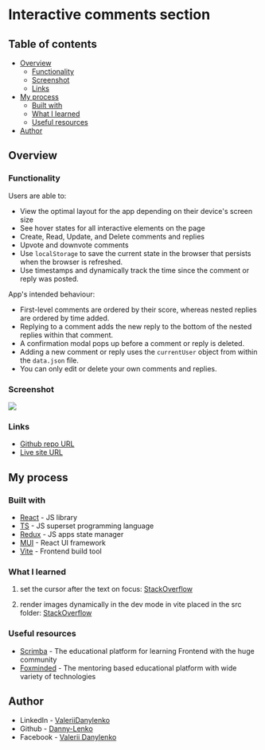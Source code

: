 # Interactive comments section

## Table of contents

- [Overview](#overview)
  - [Functionality](#functionality)
  - [Screenshot](#screenshot)
  - [Links](#links)
- [My process](#my-process)
  - [Built with](#built-with)
  - [What I learned](#what-i-learned)
  - [Useful resources](#useful-resources)
- [Author](#author)

## Overview

### Functionality

Users are able to:

- View the optimal layout for the app depending on their device's screen size
- See hover states for all interactive elements on the page
- Create, Read, Update, and Delete comments and replies
- Upvote and downvote comments
- Use `localStorage` to save the current state in the browser that persists when the browser is refreshed.
- Use timestamps and dynamically track the time since the comment or reply was posted.

App's intended behaviour:

- First-level comments are ordered by their score, whereas nested replies are ordered by time added.
- Replying to a comment adds the new reply to the bottom of the nested replies within that comment.
- A confirmation modal pops up before a comment or reply is deleted.
- Adding a new comment or reply uses the `currentUser` object from within the `data.json` file.
- You can only edit or delete your own comments and replies.

### Screenshot

![](./screenshot.png)

### Links

- [Github repo URL](https://github.com/Danny-Lenko/r-fm-comments-section)
- [Live site URL](https://r-fm-comments-section.vercel.app/)

## My process

### Built with

- [React](https://reactjs.org/) - JS library
- [TS](https://www.typescriptlang.org/) - JS superset programming language
- [Redux](https://redux.js.org/) - JS apps state manager
- [MUI](https://mui.com/) - React UI framework
- [Vite](https://vitejs.dev/) - Frontend build tool

### What I learned

1) set the cursor after the text on focus:
  [StackOverflow](https://stackoverflow.com/a/64980622/16906724)

2) render images dynamically in the dev mode in vite placed in the src folder:
  [StackOverflow](https://stackoverflow.com/a/74010629/16906724)

### Useful resources

- [Scrimba](https://scrimba.com/) - The educational platform for learning Frontend with the huge community
- [Foxminded](https://foxminded.ua/) - The mentoring based educational platform with wide variety of technologies

## Author

<!-- - My Portfolio - [Danny Lenko]() -->
- LinkedIn - [ValeriiDanylenko](https://www.linkedin.com/in/valerii-danylenko-74379212b/)
- Github - [Danny-Lenko](https://github.com/Danny-Lenko)
- Facebook - [Valerii Danylenko](https://www.facebook.com/valerii.danylenko)

